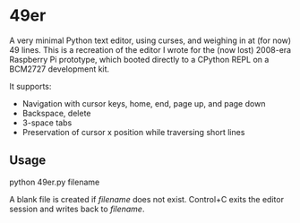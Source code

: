 # 49er

A very minimal Python text editor, using curses, and weighing in at (for now) 49 lines. This is a recreation of the editor I wrote for the (now lost) 2008-era Raspberry Pi prototype, which booted directly to a CPython REPL on a BCM2727 development kit.

It supports:

- Navigation with cursor keys, home, end, page up, and page down
- Backspace, delete
- 3-space tabs
- Preservation of cursor x position while traversing short lines

## Usage

python 49er.py filename

A blank file is created if *filename* does not exist. Control+C exits the editor session and writes back to *filename*.
